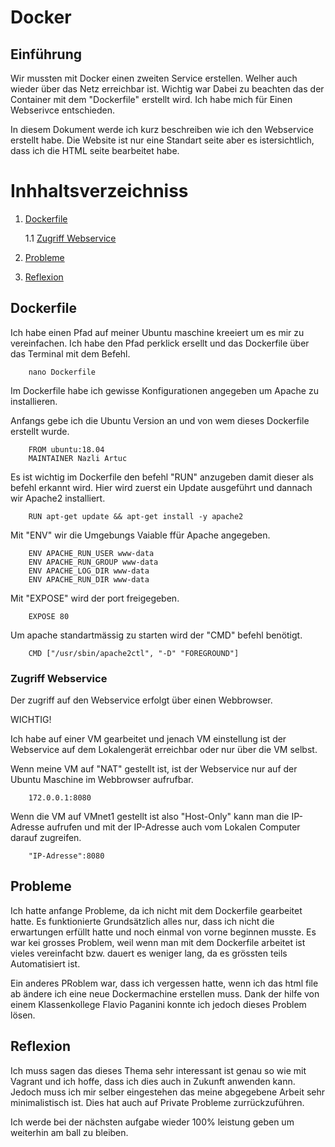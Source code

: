 ﻿# Docker #

## Einführung ##
Wir mussten mit Docker einen zweiten Service erstellen. Welher auch wieder über das Netz erreichbar ist. Wichtig war Dabei zu beachten das der Container mit dem "Dockerfile" erstellt wird. Ich habe mich für Einen Webserivce entschieden. 

In diesem Dokument werde ich kurz beschreiben wie ich den Webservice erstellt habe. Die Website ist nur eine Standart seite aber es istersichtlich, dass ich die HTML seite bearbeitet habe.


# Inhhaltsverzeichniss
1. [Dockerfile](#Dockerfile)

    1.1 [Zugriff Webservice](#Zugriff)
    
2. [Probleme](#Probleme)
3. [Reflexion](#Reflexion)

## Dockerfile <a name="Dockerfile"></a>
Ich habe einen Pfad auf meiner Ubuntu maschine kreeiert um es mir zu vereinfachen. Ich habe den Pfad perklick ersellt und das Dockerfile über das Terminal mit dem Befehl.

		nano Dockerfile

Im Dockerfile habe ich gewisse Konfigurationen angegeben um Apache zu installieren. 

Anfangs gebe ich die Ubuntu Version an und von wem dieses Dockerfile erstellt wurde.

		FROM ubuntu:18.04
		MAINTAINER Nazli Artuc

Es ist wichtig im Dockerfile den befehl "RUN" anzugeben damit dieser als befehl erkannt wird.
Hier wird zuerst ein Update ausgeführt und dannach wir Apache2 installiert.

		RUN apt-get update && apt-get install -y apache2

Mit "ENV" wir die Umgebungs Vaiable ffür Apache angegeben.

		ENV APACHE_RUN_USER www-data
		ENV APACHE_RUN_GROUP www-data
		ENV APACHE_LOG_DIR www-data
		ENV APACHE_RUN_DIR www-data
		
Mit "EXPOSE" wird der port freigegeben.

		EXPOSE 80

Um apache standartmässig zu starten wird der "CMD" befehl benötigt.

		CMD ["/usr/sbin/apache2ctl", "-D" "FOREGROUND"]


### Zugriff Webservice <a name="Zugriff"></a>

Der zugriff auf den Webservice erfolgt über einen Webbrowser.

WICHTIG!

Ich habe auf einer VM gearbeitet und jenach VM einstellung ist der Webservice auf dem Lokalengerät erreichbar oder nur über die VM selbst.

Wenn meine VM auf "NAT" gestellt ist, ist der Webservice nur auf der Ubuntu Maschine im Webbrowser aufrufbar. 

        172.0.0.1:8080

Wenn die VM auf VMnet1 gestellt ist also "Host-Only" kann man die IP-Adresse aufrufen und mit der IP-Adresse auch vom Lokalen Computer darauf zugreifen.

        "IP-Adresse":8080

## Probleme <a name="Probleme"></a>

Ich hatte anfange Probleme, da ich nicht mit dem Dockerfile gearbeitet hatte. Es funktionierte Grundsätzlich alles nur, dass ich nicht die erwartungen erfüllt hatte und noch einmal von vorne beginnen musste. Es war kei grosses Problem, weil wenn man mit dem Dockerfile arbeitet ist vieles vereinfacht bzw. dauert es weniger lang, da es grössten teils Automatisiert ist.

Ein anderes PRoblem war, dass ich vergessen hatte, wenn ich das html file ab ändere ich eine neue Dockermachine erstellen muss. Dank der hilfe von einem Klassenkollege Flavio Paganini konnte ich jedoch dieses Problem lösen.

## Reflexion <a name="Reflexion"></a>

Ich muss sagen das dieses Thema sehr interessant ist genau so wie mit Vagrant und ich hoffe, dass ich dies auch in Zukunft anwenden kann.
Jedoch muss ich mir selber eingestehen das meine abgegebene Arbeit sehr minimalistisch ist. Dies hat auch auf Private Probleme zurrückzuführen.

Ich werde bei der nächsten aufgabe wieder 100% leistung geben um weiterhin am ball zu bleiben.